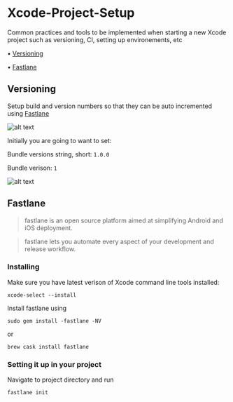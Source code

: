 # Xcode-Project-Setup
Common practices and tools to be implemented when starting a new Xcode project such as versioning, CI, setting up environements, etc 

• [Versioning](#versioning)

• [Fastlane](#fastlane)


## Versioning
Setup build and version numbers so that they can be auto incremented using [Fastlane](#fastlane)






![alt text](https://developer.apple.com/library/content/qa/qa1827/Art/QA1827_Versioning.png)

  Initially you are going to want to set: 

  Bundle versions string, short: `1.0.0`

  Bundle verison: `1`

![alt text](https://developer.apple.com/library/content/qa/qa1827/Art/QA1827_InfoPaneInXcode.png)


## Fastlane
> fastlane is an open source platform aimed at simplifying Android and iOS deployment.

> fastlane lets you automate every aspect of your development and release workflow.

### Installing
Make sure you have latest verison of Xcode command line tools installed:

`
  xcode-select --install
`

Install fastlane using 

`sudo gem install -fastlane -NV` 

or

`brew cask install fastlane`

### Setting it up in your project
Navigate to project directory and run

`fastlane init`

